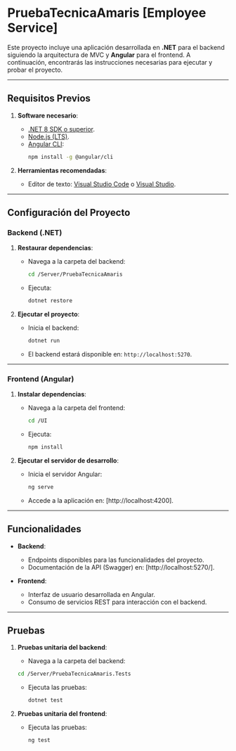 # PruebaTecnicaAmaris [Employee Service]

Este proyecto incluye una aplicación desarrollada en **.NET** para el backend siguiendo la arquitectura de MVC y **Angular** para el frontend. A continuación, encontrarás las instrucciones necesarias para ejecutar y probar el proyecto.

---

## Requisitos Previos

1. **Software necesario**:
   - [.NET 8 SDK o superior](https://dotnet.microsoft.com/download).
   - [Node.js (LTS)](https://nodejs.org/).
   - [Angular CLI](https://angular.io/guide/setup-local):
     ```bash
     npm install -g @angular/cli
     ```
     
2. **Herramientas recomendadas**:
   - Editor de texto: [Visual Studio Code](https://code.visualstudio.com/) o [Visual Studio](https://visualstudio.microsoft.com/es/).

---

## Configuración del Proyecto

### Backend (.NET)

1. **Restaurar dependencias**:
   - Navega a la carpeta del backend:
     ```bash
     cd /Server/PruebaTecnicaAmaris
     ```
   - Ejecuta:
     ```bash
     dotnet restore
     ```

2. **Ejecutar el proyecto**:
   - Inicia el backend:
     ```bash
     dotnet run
     ```
   - El backend estará disponible en: `http://localhost:5270`.

---

### Frontend (Angular)

1. **Instalar dependencias**:
   - Navega a la carpeta del frontend:
     ```bash
     cd /UI
     ```
   - Ejecuta:
     ```bash
     npm install
     ```

2. **Ejecutar el servidor de desarrollo**:
   - Inicia el servidor Angular:
     ```bash
     ng serve
     ```
   - Accede a la aplicación en: [http://localhost:4200].

---

## Funcionalidades

- **Backend**:
  - Endpoints disponibles para las funcionalidades del proyecto.
  - Documentación de la API (Swagger) en: [http://localhost:5270/].

- **Frontend**:
  - Interfaz de usuario desarrollada en Angular.
  - Consumo de servicios REST para interacción con el backend.

---

## Pruebas

1. **Pruebas unitaria del backend**:
    - Navega a la carpeta del backend:
     ```bash
     cd /Server/PruebaTecnicaAmaris.Tests
     ```

   - Ejecuta las pruebas:
     ```bash
     dotnet test
     ```

      

2. **Pruebas unitaria del frontend**:
   - Ejecuta las pruebas:
     ```bash
     ng test
     ```
